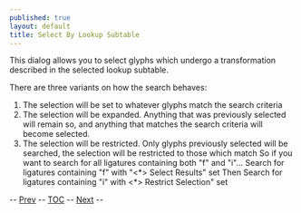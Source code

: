 ```yaml
---
published: true
layout: default
title: Select By Lookup Subtable
---
```


This dialog allows you to select glyphs which undergo a transformation
described in the selected lookup subtable.

There are three variants on how the search behaves:

1.  The selection will be set to whatever glyphs match the search
    criteria
2.  The selection will be expanded. Anything that was previously
    selected will remain so, and anything that matches the search
    criteria will become selected.
3.  The selection will be restricted. Only glyphs previously selected
    will be searched, the selection will be restricted to those which
    match
     So if you want to search for all ligatures containing both "f" and
    "i"...
     Search for ligatures containing "f" with "\<\*\> Select Results"
    set
     Then Search for ligatures containing "i" with \<\*\> Restrict
    Selection" set

-- [Prev](../editmenu/) -- [TOC](overview.html) --
[Next](../editmenu/) --


